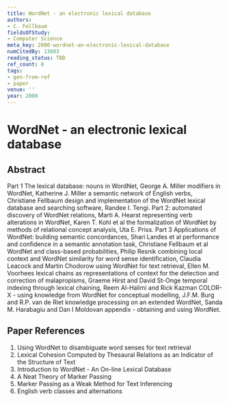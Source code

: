 ```yaml
---
title: WordNet - an electronic lexical database
authors:
- C. Fellbaum
fieldsOfStudy:
- Computer Science
meta_key: 2000-wordnet-an-electronic-lexical-database
numCitedBy: 13603
reading_status: TBD
ref_count: 8
tags:
- gen-from-ref
- paper
venue: ''
year: 2000
---
```


# WordNet - an electronic lexical database

## Abstract

Part 1 The lexical database: nouns in WordNet, George A. Miller modifiers in WordNet, Katherine J. Miller a semantic network of English verbs, Christiane Fellbaum design and implementation of the WordNet lexical database and searching software, Randee I. Tengi. Part 2: automated discovery of WordNet relations, Marti A. Hearst representing verb alterations in WordNet, Karen T. Kohl et al the formalization of WordNet by methods of relational concept analysis, Uta E. Priss. Part 3 Applications of WordNet: building semantic concordances, Shari Landes et al performance and confidence in a semantic annotation task, Christiane Fellbaum et al WordNet and class-based probabilities, Philip Resnik combining local context and WordNet similarity for word sense identification, Claudia Leacock and Martin Chodorow using WordNet for text retrieval, Ellen M. Voorhees lexical chains as representations of context for the detection and correction of malapropisms, Graeme Hirst and David St-Onge temporal indexing through lexical chaining, Reem Al-Halimi and Rick Kazman COLOR-X - using knowledge from WordNet for conceptual modelling, J.F.M. Burg and R.P. van de Riet knowledge processing on an extended WordNet, Sanda M. Harabagiu and Dan I Moldovan appendix - obtaining and using WordNet.

## Paper References

1. Using WordNet to disambiguate word senses for text retrieval
2. Lexical Cohesion Computed by Thesaural Relations as an Indicator of the Structure of Text
3. Introduction to WordNet - An On-line Lexical Database
4. A Neat Theory of Marker Passing
5. Marker Passing as a Weak Method for Text Inferencing
6. English verb classes and alternations
